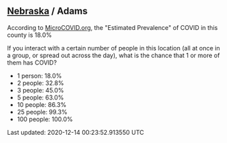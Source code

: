 
## [Nebraska](/united-states/nebraska) / Adams

According to [MicroCOVID.org](http://microcovid.org),
the "Estimated Prevalence" of COVID in this county is 18.0%

If you interact with a certain number of people in this location
(all at once in a group, or spread out across the day), what is the chance that
1 or more of them has COVID?

- 1 person: 18.0%
- 2 people: 32.8%
- 3 people: 45.0%
- 5 people: 63.0%
- 10 people: 86.3%
- 25 people: 99.3%
- 100 people: 100.0%

Last updated: 2020-12-14 00:23:52.913550 UTC
